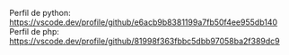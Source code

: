 Perfil de python:  https://vscode.dev/profile/github/e6acb9b8381199a7fb50f4ee955db140
Perfil de php:  https://vscode.dev/profile/github/81998f363fbbc5dbb97058ba2f389dc9
